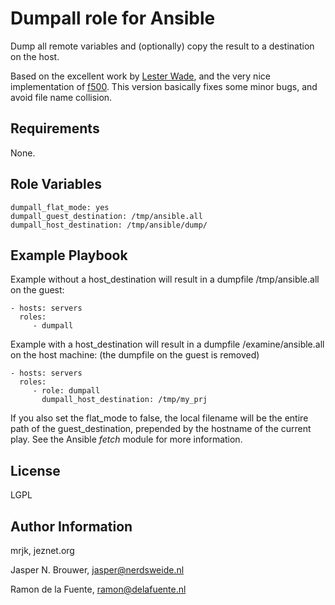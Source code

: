 Dumpall role for Ansible
========

Dump all remote variables and (optionally) copy the result to a destination on the host.

Based on the excellent work by [Lester Wade](https://coderwall.com/p/13lh6w), and the very nice implementation of [f500](https://github.com/f500/ansible-dumpall). This version basically fixes some minor bugs, and avoid file name collision.

Requirements
------------

None.

Role Variables
--------------

    dumpall_flat_mode: yes
    dumpall_guest_destination: /tmp/ansible.all
    dumpall_host_destination: /tmp/ansible/dump/

Example Playbook
-------------------------

Example without a host_destination will result in a dumpfile /tmp/ansible.all on the guest:

    - hosts: servers
      roles:
         - dumpall

Example with a host_destination will result in a dumpfile /examine/ansible.all on the host machine:
(the dumpfile on the guest is removed)

    - hosts: servers
      roles:
         - role: dumpall
           dumpall_host_destination: /tmp/my_prj


If you also set the flat_mode to false, the local filename will be the entire path of the guest_destination,
prepended by the hostname of the current play. See the Ansible _fetch_ module for more information.

License
-------

LGPL

Author Information
------------------

mrjk, jeznet.org

Jasper N. Brouwer, jasper@nerdsweide.nl

Ramon de la Fuente, ramon@delafuente.nl


